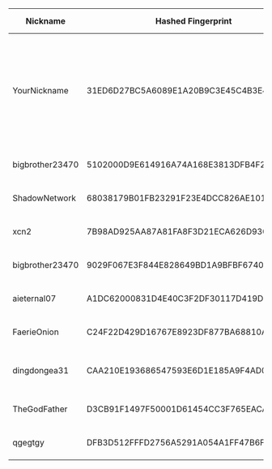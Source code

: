 | Nickname |  Hashed Fingerprint	| Or Addresses | Contact | Running | Flags | Last Seen | First Seen | Last Restarted | Advertised Bandwidth | Platform | Version | Version Status | Recommended Version | Verified hostnames | Exit policy |
|---|---|---|---|---|---|---|---|---|---|---|---|---|---|---|---|
|YourNickname | 31ED6D27BC5A6089E1A20B9C3E45C4B3E4EA51AA | ["69.62.120.155:443","[2a02:4780:41:a921::1]:443"] | Anonymous <nobody AT example DOT com> | true | Exit, Fast, Running, V2Dir, Valid | 2025-10-12 19:00:00 | 2025-10-12 11:00:00 | 2025-10-12 10:17:23 | 277504 | Tor 0.4.8.19 on Linux | 0.4.8.19 | recommended | true | ["srv756455.hstgr.cloud"] | ["reject 0.0.0.0/8:*","reject 169.254.0.0/16:*","reject 127.0.0.0/8:*","reject 192.168.0.0/16:*","reject 10.0.0.0/8:*","reject 172.16.0.0/12:*","reject 69.62.120.155:*","reject *:25","reject *:465","reject *:587","accept *:*"]|
|bigbrother23470 | 5102000D9E614916A74A168E3813DFB4F26F0774 | ["82.66.10.17:19002","[2a01:e0a:3e0:6c31:d7a9:1d:9343:698c]:9002"] | Random Person <tor AT conti dash usa dot net> | true | Running, V2Dir, Valid | 2025-10-12 19:00:00 | 2025-10-12 15:00:00 | 2025-10-12 13:55:55 | 0 | Tor 0.4.8.10 on Linux | 0.4.8.10 | recommended | true | N/A | ["reject *:*"]|
|ShadowNetwork | 68038179B01FB23291F23E4DCC826AE101F5EA61 | ["161.230.71.100:9001"] | userutility@protonmail.com | true | Running, V2Dir, Valid | 2025-10-12 19:00:00 | 2025-10-12 04:00:00 | 2025-10-12 03:19:43 | 0 | Tor 0.4.8.19 on Linux | 0.4.8.19 | recommended | true | N/A | ["reject *:*"]|
|xcn2 | 7B98AD925AA87A81FA8F3D21ECA626D930CCB39F | ["88.214.56.223:443"] | Random Person nobody@tor.org | true | Running, V2Dir, Valid | 2025-10-12 19:00:00 | 2025-10-12 08:00:00 | 2025-10-12 07:17:32 | 0 | Tor 0.4.8.14 on Linux | 0.4.8.14 | recommended | true | ["yellow-swan-76573.zap.cloud"] | ["reject *:*"]|
|bigbrother23470 | 9029F067E3F844E828649BD1A9BFBF6740FE5C0C | ["82.66.10.17:9002","[2a01:e0a:3e0:6c31:e219:c5b9:ca08:dc50]:9002"] | Random Person <tor AT conti dash usa dot net> | true | Running, V2Dir, Valid | 2025-10-12 19:00:00 | 2025-10-12 08:00:00 | 2025-10-12 07:41:53 | 0 | Tor 0.4.8.10 on Linux | 0.4.8.10 | recommended | true | N/A | ["reject *:*"]|
|aieternal07 | A1DC62000831D4E40C3F2DF30117D419D49B8D46 | ["194.59.204.74:9001"] | ${CONTACT_GPG_FINGERPRINT} ${CONTACT_NAME} ${CONTACT_EMAIL} | true | Running, V2Dir, Valid | 2025-10-12 19:00:00 | 2025-10-12 17:00:00 | 2025-10-12 14:31:22 | 0 | Tor 0.4.8.19 on Linux | 0.4.8.19 | recommended | true | ["dheldarul.genmeta.eu"] | ["reject *:*"]|
|FaerieOnion | C24F22D429D16767E8923DF877BA68810A983937 | ["119.17.158.221:15151"] | N/A | true | Running, V2Dir, Valid | 2025-10-12 19:00:00 | 2025-10-12 07:00:00 | 2025-10-12 10:42:17 | 286720 | Tor 0.4.8.18 on Linux | 0.4.8.18 | recommended | true | ["119-17-158-221.77119e.mel.static.aussiebb.net"] | ["reject *:*"]|
|dingdongea31 | CAA210E193686547593E6D1E185A9F4AD01C5E61 | ["89.0.74.134:443"] | tor@winki.de | true | Fast, Running, V2Dir, Valid | 2025-10-12 19:00:00 | 2025-10-12 15:00:00 | 2025-10-12 14:05:02 | 155648 | Tor 0.4.8.19 on Linux | 0.4.8.19 | recommended | true | ["xdsl-89-0-74-134.nc.de"] | ["reject *:*"]|
|TheGodFather | D3CB91F1497F50001D61454CC3F765EACAF9EA03 | ["151.145.83.219:9001"] | N/A | true | Running, V2Dir, Valid | 2025-10-12 19:00:00 | 2025-10-12 17:00:00 | 2025-10-12 16:21:28 | 0 | Tor 0.4.8.19 on Linux | 0.4.8.19 | recommended | true | N/A | ["reject *:*"]|
|qgegtgy | DFB3D512FFFD2756A5291A054A1FF47B6F51F4D2 | ["109.104.155.52:22222"] | replACE29-3unthreAD887_BUNDle57-6@offshore.rocks | true | Running, Valid | 2025-10-12 19:00:00 | 2025-10-12 18:00:00 | 2025-10-12 16:53:47 | 0 | Tor 0.4.8.19 on Linux | 0.4.8.19 | recommended | true | N/A | ["reject *:*"]|
